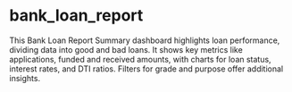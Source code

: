 # bank_loan_report
 This Bank Loan Report Summary dashboard highlights loan performance, dividing data into good and bad loans. It shows key metrics like applications, funded and received amounts, with charts for loan status, interest rates, and DTI ratios. Filters for grade and purpose offer additional insights.
